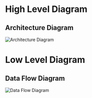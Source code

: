 # High Level Diagram
## Architecture Diagram
![Architecture Diagram](https://user-images.githubusercontent.com/82869478/153541057-79164e40-e249-422e-a1af-ae470e1022ed.jpg)

# Low Level Diagram
## Data Flow Diagram
![Data Flow Diagram](https://user-images.githubusercontent.com/82869478/153542675-c1907cef-ff49-4dbf-b4f1-2accbe747fc8.jpg)


